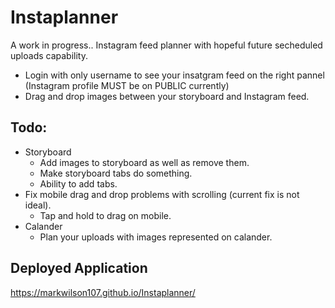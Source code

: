 # Instaplanner
A work in progress..
Instagram feed planner with hopeful future secheduled uploads capability.
- Login with only username to see your insatgram feed on the right pannel (Instagram profile MUST be on PUBLIC currently)
- Drag and drop images between your storyboard and Instagram feed.

## Todo:
* Storyboard
  - Add images to storyboard as well as remove them.
  - Make storyboard tabs do something.
  - Ability to add tabs.
* Fix mobile drag and drop problems with scrolling (current fix is not ideal).
  - Tap and hold to drag on mobile.
* Calander
  - Plan your uploads with images represented on calander.
  
## Deployed Application
https://markwilson107.github.io/Instaplanner/
